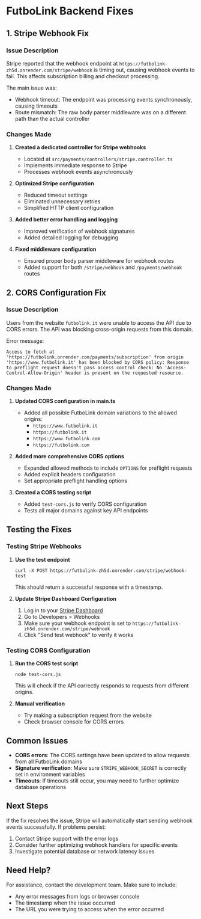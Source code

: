 # FutboLink Backend Fixes

## 1. Stripe Webhook Fix

### Issue Description

Stripe reported that the webhook endpoint at `https://futbolink-zh5d.onrender.com/stripe/webhook` is timing out, causing webhook events to fail. This affects subscription billing and checkout processing.

The main issue was:
- Webhook timeout: The endpoint was processing events synchronously, causing timeouts
- Route mismatch: The raw body parser middleware was on a different path than the actual controller

### Changes Made

1. **Created a dedicated controller for Stripe webhooks**
   - Located at `src/payments/controllers/stripe.controller.ts`
   - Implements immediate response to Stripe
   - Processes webhook events asynchronously

2. **Optimized Stripe configuration**
   - Reduced timeout settings
   - Eliminated unnecessary retries
   - Simplified HTTP client configuration

3. **Added better error handling and logging**
   - Improved verification of webhook signatures
   - Added detailed logging for debugging

4. **Fixed middleware configuration**
   - Ensured proper body parser middleware for webhook routes
   - Added support for both `/stripe/webhook` and `/payments/webhook` routes

## 2. CORS Configuration Fix

### Issue Description

Users from the website `futbolink.it` were unable to access the API due to CORS errors. The API was blocking cross-origin requests from this domain.

Error message:
```
Access to fetch at 'https://futbolink.onrender.com/payments/subscription' from origin 'https://www.futbolink.it' has been blocked by CORS policy: Response to preflight request doesn't pass access control check: No 'Access-Control-Allow-Origin' header is present on the requested resource.
```

### Changes Made

1. **Updated CORS configuration in main.ts**
   - Added all possible FutboLink domain variations to the allowed origins:
     - `https://www.futbolink.it`
     - `https://futbolink.it`
     - `https://www.futbolink.com`
     - `https://futbolink.com`
   
2. **Added more comprehensive CORS options**
   - Expanded allowed methods to include `OPTIONS` for preflight requests
   - Added explicit headers configuration
   - Set appropriate preflight handling options
   
3. **Created a CORS testing script**
   - Added `test-cors.js` to verify CORS configuration
   - Tests all major domains against key API endpoints

## Testing the Fixes

### Testing Stripe Webhooks

1. **Use the test endpoint**
   ```
   curl -X POST https://futbolink-zh5d.onrender.com/stripe/webhook-test
   ```
   This should return a successful response with a timestamp.

2. **Update Stripe Dashboard Configuration**
   1. Log in to your [Stripe Dashboard](https://dashboard.stripe.com)
   2. Go to Developers > Webhooks
   3. Make sure your webhook endpoint is set to `https://futbolink-zh5d.onrender.com/stripe/webhook`
   4. Click "Send test webhook" to verify it works

### Testing CORS Configuration

1. **Run the CORS test script**
   ```
   node test-cors.js
   ```
   This will check if the API correctly responds to requests from different origins.

2. **Manual verification**
   - Try making a subscription request from the website
   - Check browser console for CORS errors

## Common Issues

- **CORS errors**: The CORS settings have been updated to allow requests from all FutboLink domains
- **Signature verification**: Make sure `STRIPE_WEBHOOK_SECRET` is correctly set in environment variables
- **Timeouts**: If timeouts still occur, you may need to further optimize database operations

## Next Steps

If the fix resolves the issue, Stripe will automatically start sending webhook events successfully. If problems persist:

1. Contact Stripe support with the error logs
2. Consider further optimizing webhook handlers for specific events
3. Investigate potential database or network latency issues

## Need Help?

For assistance, contact the development team. Make sure to include:
- Any error messages from logs or browser console
- The timestamp when the issue occurred
- The URL you were trying to access when the error occurred 